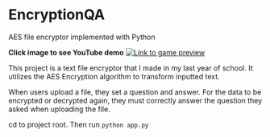 # EncryptionQA
AES file encryptor implemented with Python

<b>Click image to see YouTube demo</b>
[![Link to game preview](http://i3.ytimg.com/vi/xYBbSoli2k0/hqdefault.jpg)](https://youtu.be/xYBbSoli2k0)

This project is a text file encryptor that I made in my last year of school. It utilizes the AES Encryption algorithm to transform inputted text. 

When users upload a file, they set a question and answer. For the data to be encrypted or decrypted again, they must correctly answer the question they asked when uploading the file.


cd to project root. Then run `python app.py`